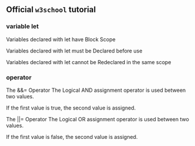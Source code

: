 ## Official `w3school` tutorial

### variable let
Variables declared with let have Block Scope

Variables declared with let must be Declared before use

Variables declared with let cannot be Redeclared in the same scope


### operator
The &&= Operator
The Logical AND assignment operator is used between two values.

If the first value is true, the second value is assigned.

The ||= Operator
The Logical OR assignment operator is used between two values.

If the first value is false, the second value is assigned.